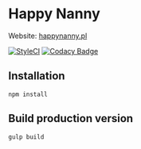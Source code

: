 # Happy Nanny

Website: [happynanny.pl](http://happynanny.pl/)

[![StyleCI](https://styleci.io/repos/67358322/shield?branch=master)](https://styleci.io/repos/67358322)
[![Codacy Badge](https://api.codacy.com/project/badge/Grade/078acb42dc4e401da2e63452c46e86b2)](https://www.codacy.com/app/pjona/happynanny?utm_source=github.com&amp;utm_medium=referral&amp;utm_content=pjona/happynanny&amp;utm_campaign=Badge_Grade)

## Installation
```
npm install
```

## Build production version
```
gulp build
```

